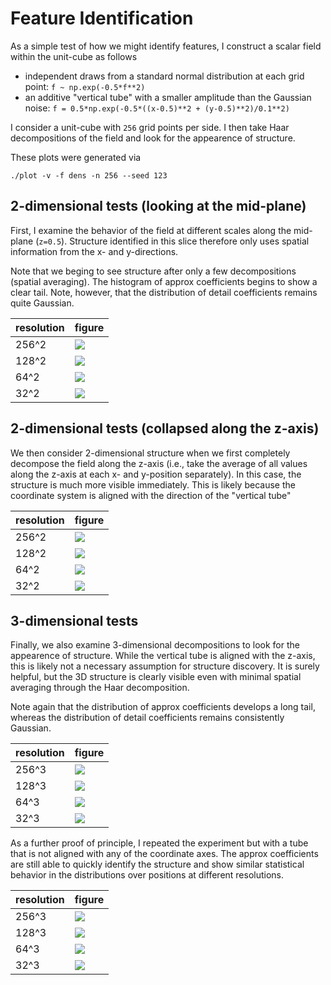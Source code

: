 # Feature Identification

As a simple test of how we might identify features, I construct a scalar field within the unit-cube as follows

  * independent draws from a standard normal distribution at each grid point: `f ~ np.exp(-0.5*f**2)`
  * an additive "vertical tube" with a smaller amplitude than the Gaussian noise: `f = 0.5*np.exp(-0.5*((x-0.5)**2 + (y-0.5)**2)/0.1**2)`

I consider a unit-cube with `256` grid points per side.
I then take Haar decompositions of the field and look for the appearence of structure.

These plots were generated via

```
./plot -v -f dens -n 256 --seed 123
```

## 2-dimensional tests (looking at the mid-plane)

First, I examine the behavior of the field at different scales along the mid-plane (`z=0.5`).
Structure identified in this slice therefore only uses spatial information from the x- and y-directions.

Note that we beging to see structure after only a few decompositions (spatial averaging).
The histogram of approx coefficients begins to show a clear tail.
Note, however, that the distribution of detail coefficients remains quite Gaussian.

|resolution|figure|
|---|---|
|256^2|<img src="test-2d-scatter-001-001.png">|
|128^2|<img src="test-2d-scatter-002-002.png">|
| 64^2|<img src="test-2d-scatter-004-004.png">|
| 32^2|<img src="test-2d-scatter-008-008.png">|

## 2-dimensional tests (collapsed along the z-axis)

We then consider 2-dimensional structure when we first completely decompose the field along the z-axis (i.e., take the average of all values along the z-axis at each x- and y-position separately).
In this case, the structure is much more visible immediately.
This is likely because the coordinate system is aligned with the direction of the "vertical tube"

|resolution|figure|
|---|---|
|256^2|<img src="test-2da-scatter-001-001.png">|
|128^2|<img src="test-2da-scatter-002-002.png">|
| 64^2|<img src="test-2da-scatter-004-004.png">|
| 32^2|<img src="test-2da-scatter-008-008.png">|

## 3-dimensional tests

Finally, we also examine 3-dimensional decompositions to look for the appearence of structure.
While the vertical tube is aligned with the z-axis, this is likely not a necessary assumption for structure discovery.
It is surely helpful, but the 3D structure is clearly visible even with minimal spatial averaging through the Haar decomposition.

Note again that the distribution of approx coefficients develops a long tail, whereas the distribution of detail coefficients remains consistently Gaussian.

|resolution|figure|
|---|---|
|256^3|<img src="test-3d-scatter-001-001-001.png">|
|128^3|<img src="test-3d-scatter-002-002-002.png">|
| 64^3|<img src="test-3d-scatter-004-004-004.png">|
| 32^3|<img src="test-3d-scatter-008-008-008.png">|

As a further proof of principle, I repeated the experiment but with a tube that is not aligned with any of the coordinate axes.
The approx coefficients are still able to quickly identify the structure and show similar statistical behavior in the distributions over positions at different resolutions.

|resolution|figure|
|---|---|
|256^3|<img src="test-3da-scatter-001-001-001.png">|
|128^3|<img src="test-3da-scatter-002-002-002.png">|
| 64^3|<img src="test-3da-scatter-004-004-004.png">|
| 32^3|<img src="test-3da-scatter-008-008-008.png">|
